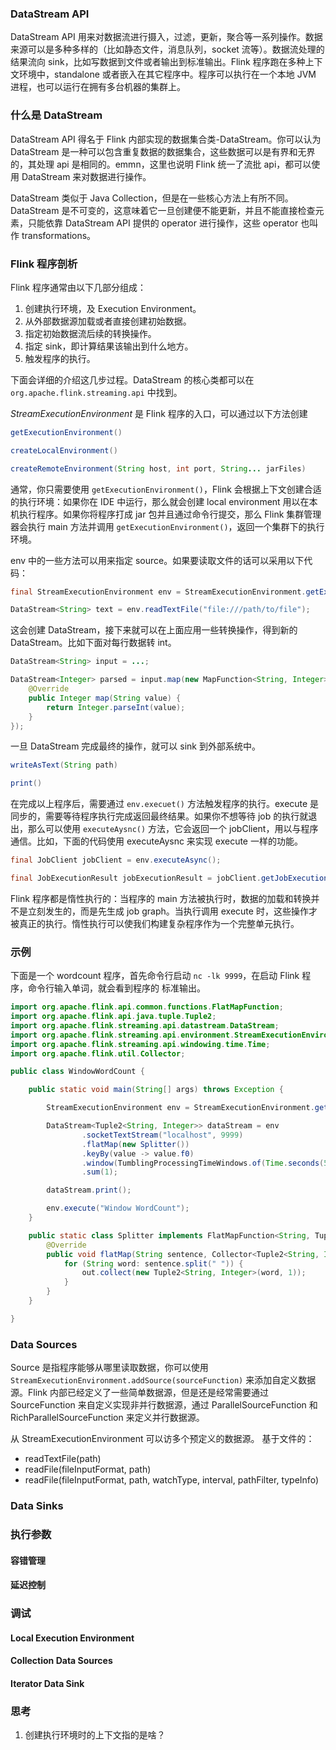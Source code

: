### DataStream API 
DataStream API 用来对数据流进行摄入，过滤，更新，聚合等一系列操作。数据来源可以是多种多样的（比如静态文件，消息队列，socket 流等）。数据流处理的结果流向 sink，比如写数据到文件或者输出到标准输出。Flink 程序跑在多种上下文环境中，standalone 或者嵌入在其它程序中。程序可以执行在一个本地 JVM 进程，也可以运行在拥有多台机器的集群上。

### 什么是 DataStream
DataStream API 得名于 Flink 内部实现的数据集合类-DataStream。你可以认为 DataStream 是一种可以包含重复数据的数据集合，这些数据可以是有界和无界的，其处理 api 是相同的。emmn，这里也说明 Flink 统一了流批 api，都可以使用 DataStream 来对数据进行操作。

DataStream 类似于 Java Collection，但是在一些核心方法上有所不同。DataStream 是不可变的，这意味着它一旦创建便不能更新，并且不能直接检查元素，只能依靠 DataStream API 提供的 operator 进行操作，这些 operator 也叫作 transformations。


### Flink 程序剖析

Flink 程序通常由以下几部分组成：
1. 创建执行环境，及 Execution Environment。
2. 从外部数据源加载或者直接创建初始数据。
3. 指定初始数据流后续的转换操作。
4. 指定 sink，即计算结果该输出到什么地方。
5. 触发程序的执行。

下面会详细的介绍这几步过程。DataStream 的核心类都可以在 ` org.apache.flink.streaming.api` 中找到。

*StreamExecutionEnvironment* 是 Flink 程序的入口，可以通过以下方法创建
```java
getExecutionEnvironment()

createLocalEnvironment()

createRemoteEnvironment(String host, int port, String... jarFiles)
```

通常，你只需要使用 `getExecutionEnvironment()`，Flink 会根据上下文创建合适的执行环境：如果你在 IDE 中运行，那么就会创建 local environment 用以在本机执行程序。如果你将程序打成 jar 包并且通过命令行提交，那么 Flink 集群管理器会执行 main 方法并调用 `getExecutionEnvironment()`，返回一个集群下的执行环境。

env 中的一些方法可以用来指定 source。如果要读取文件的话可以采用以下代码：
```java
final StreamExecutionEnvironment env = StreamExecutionEnvironment.getExecutionEnvironment();

DataStream<String> text = env.readTextFile("file:///path/to/file");
```
这会创建 DataStream，接下来就可以在上面应用一些转换操作，得到新的 DataStream。比如下面对每行数据转 int。
```java
DataStream<String> input = ...;

DataStream<Integer> parsed = input.map(new MapFunction<String, Integer>() {
    @Override
    public Integer map(String value) {
        return Integer.parseInt(value);
    }
});
```
一旦 DataStream 完成最终的操作，就可以 sink 到外部系统中。
```java
writeAsText(String path)

print()
```
在完成以上程序后，需要通过 `env.execuet()` 方法触发程序的执行。execute 是同步的，需要等待程序执行完成返回最终结果。如果你不想等待 job 的执行就退出，那么可以使用 `executeAysnc()` 方法，它会返回一个 jobClient，用以与程序通信。比如，下面的代码使用 executeAysnc 来实现 execute 一样的功能。
```java
final JobClient jobClient = env.executeAsync();

final JobExecutionResult jobExecutionResult = jobClient.getJobExecutionResult().get();
```
Flink 程序都是惰性执行的：当程序的 main 方法被执行时，数据的加载和转换并不是立刻发生的，而是先生成 job graph。当执行调用 execute 时，这些操作才被真正的执行。惰性执行可以使我们构建复杂程序作为一个完整单元执行。
### 示例
下面是一个 wordcount 程序，首先命令行启动 `nc -lk 9999`，在启动 Flink 程序，命令行输入单词，就会看到程序的 标准输出。 

```java
import org.apache.flink.api.common.functions.FlatMapFunction;
import org.apache.flink.api.java.tuple.Tuple2;
import org.apache.flink.streaming.api.datastream.DataStream;
import org.apache.flink.streaming.api.environment.StreamExecutionEnvironment;
import org.apache.flink.streaming.api.windowing.time.Time;
import org.apache.flink.util.Collector;

public class WindowWordCount {

    public static void main(String[] args) throws Exception {

        StreamExecutionEnvironment env = StreamExecutionEnvironment.getExecutionEnvironment();

        DataStream<Tuple2<String, Integer>> dataStream = env
                .socketTextStream("localhost", 9999)
                .flatMap(new Splitter())
                .keyBy(value -> value.f0)
                .window(TumblingProcessingTimeWindows.of(Time.seconds(5)))
                .sum(1);

        dataStream.print();

        env.execute("Window WordCount");
    }

    public static class Splitter implements FlatMapFunction<String, Tuple2<String, Integer>> {
        @Override
        public void flatMap(String sentence, Collector<Tuple2<String, Integer>> out) throws Exception {
            for (String word: sentence.split(" ")) {
                out.collect(new Tuple2<String, Integer>(word, 1));
            }
        }
    }

}
```  

### Data Sources
Source 是指程序能够从哪里读取数据，你可以使用 `StreamExecutionEnvironment.addSource(sourceFunction)` 来添加自定义数据源。Flink 内部已经定义了一些简单数据源，但是还是经常需要通过 SourceFunction 来自定义实现非并行数据源，通过 ParallelSourceFunction 和 RichParallelSourceFunction 来定义并行数据源。

从 StreamExecutionEnvironment 可以访多个预定义的数据源。
基于文件的：
- readTextFile(path)  
- readFile(fileInputFormat, path) 
- readFile(fileInputFormat, path, watchType, interval, pathFilter, typeInfo)

### Data Sinks

### 执行参数

#### 容错管理

#### 延迟控制

### 调试

#### Local Execution Environment  

#### Collection Data Sources

#### Iterator Data Sink

### 思考
1. 创建执行环境时的上下文指的是啥？